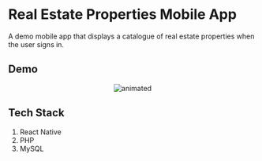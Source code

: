 # Real Estate Properties Mobile App
A demo mobile app that displays a catalogue of real estate properties when the user signs in.

## Demo
<p align="center">
  <img src="https://user-images.githubusercontent.com/74137136/154040650-2a5a371a-1819-44ea-95ee-16916788b3fe.gif" alt="animated" />
</p>

## Tech Stack
1. React Native
2. PHP
3. MySQL
